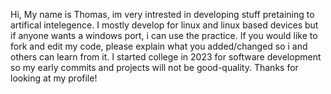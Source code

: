 Hi, My name is Thomas, im very intrested in developing stuff pretaining to artifical intelegence.
I mostly develop for linux and linux based devices but if anyone wants a windows port, i can use the practice.
If you would like to fork and edit my code, please explain what you added/changed so i and others can learn from it.
I started college in 2023 for software development so my early commits and projects will not be good-quality. 
Thanks for looking at my profile!
